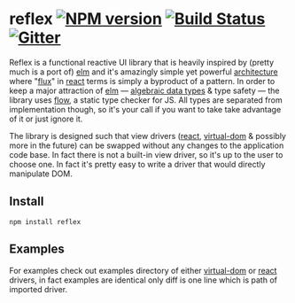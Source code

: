 # reflex [![NPM version][npm-image]][npm-url] [![Build Status][travis-image]][travis-url] [![Gitter][gitter-image]][gitter-url]


Reflex is a functional reactive UI library that is heavily inspired by (pretty much is a port of) [elm][] and it's amazingly simple yet powerful [architecture][elm architecture] where "[flux][]" in [react][] terms is simply a byproduct of a pattern. In order to keep a major attraction of [elm][] &mdash; [algebraic data types][] & type safety &mdash; the library uses [flow][], a static type checker for JS. All types are separated from implementation though, so it's your call if you want to take take advantage of it or just ignore it.

The library is designed such that view drivers ([react][react-driver], [virtual-dom][virtual-dom-driver] & possibly more in the future) can be swapped without any changes to the application code base. In fact there is not a built-in view driver, so it's up to the user to choose one. In fact it's pretty easy to write a driver that would directly manipulate DOM.

## Install

    npm install reflex

## Examples

For examples check out examples directory of either [virtual-dom][virtual-dom-driver] or [react][react-driver] drivers, in fact examples are identical only diff is one line which is path of imported driver.

[elm]:http://elm-lang.org
[elm architecture]:http://elm-lang.org/guide/architecture
[react]:http://facebook.github.io/react/
[immutable.js]:https://facebook.github.io/immutable-js/
[flux]:https://facebook.github.io/flux/
[algebraic data types]:https://en.wikipedia.org/wiki/Algebraic_data_type
[flow]:http://flowtype.org
[virtual-dom-driver]:https://github.com/Gozala/reflex-virtual-dom-driver
[react-driver]:https://github.com/Gozala/reflex-react-driver

[npm-url]: https://npmjs.org/package/reflex
[npm-image]: https://img.shields.io/npm/v/reflex.svg?style=flat

[travis-url]: https://travis-ci.org/Gozala/reflex
[travis-image]: https://img.shields.io/travis/Gozala/reflex.svg?style=flat

[gitter-url]: https://gitter.im/Gozala/reflex?utm_source=badge&utm_medium=badge&utm_campaign=pr-badge&utm_content=badge
[gitter-image]: https://badges.gitter.im/Join%20Chat.svg
